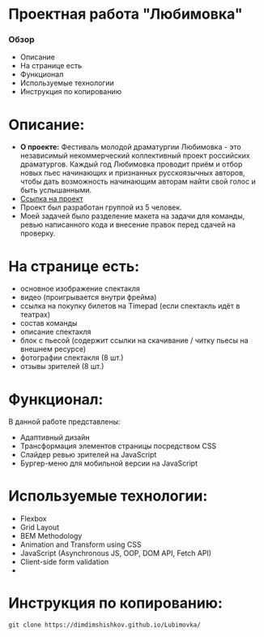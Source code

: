 # Проектная работа "Любимовка"

### Обзор

* Описание
* На странице есть
* Функционал
* Используемые технологии
* Инструкция по копированию

# Описание:

* **О проекте:** Фестиваль молодой драматургии Любимовка - это независимый некоммерческий коллективный проект российских драматургов.
Каждый год Любимовка проводит приём и отбор новых пьес начинающих и признанных русскоязычных авторов, чтобы дать возможность начинающим авторам  найти свой голос и быть услышанными.
* [Ссылка на проект](https://dimdimshishkov.github.io/Lubimovka/)
* Проект был разработан группой из 5 человек. 
* Моей задачей было разделение макета на задачи для команды, ревью написанного кода и внесение правок перед сдачей на проверку.

# На странице есть:

- основное изображение спектакля
- видео (проигрывается внутри фрейма)
- ссылка на покупку билетов на Timepad (если спектакль идёт в театрах)
- состав команды
- описание спектакля
- блок с пьесой (содержит ссылки на скачивание / читку пьесы на внешнем ресурсе)
- фотографии спектакля (8 шт.)
- отзывы зрителей (8 шт.)

# Функционал:

В данной работе представлены:
* Адаптивный дизайн
* Трансформация элементов страницы посредством CSS
* Слайдер ревью зрителей на JavaScript
* Бургер-меню для мобильной версии на JavaScript

# Используемые технологии:

* Flexbox
* Grid Layout
* BEM Methodology
* Animation and Transform using CSS
* JavaScript (Asynchronous JS, OOP, DOM API, Fetch API)
* Client-side form validation
* 

# Инструкция по копированию:

``` 
git clone https://dimdimshishkov.github.io/Lubimovka/
``` 
